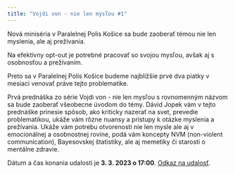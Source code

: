 ```yaml
---
title: "Vojdi von - nie len mysľou #1"
---
```

Nová miniséria v Paralelnej Polis Košice sa bude zaoberať témou nie len myslenia, ale aj prežívania.

Na efektívny opt-out je potrebné pracovať so svojou mysľou, avšak aj s osobnosťou a prežívaním.

Preto sa v Paralelnej Polis Košice budeme najbližšie prvé dva piatky v mesiaci venovať práve tejto problematike.

Prvá prednáška zo série Vojdi von - nie len mysľou s rovnomenným názvom sa bude zaoberať všeobecne úvodom do témy. Dávid Jopek vám v tejto prednáške prinesie spôsob, ako kriticky nazerať na svet, prevedie problematikou, ukáže vám rôzne nuansy a prístupy k otázke myslenia a prežívania. Ukáže vám potrebu otvorenosti nie len mysle ale aj v emocionálnej a osobnostnej rovine, podá vám koncepty NVM (non-violent communication), Bayesovskej štatistiky, ale aj memetiky či starosti o mentálne zdravie.

[](https://www.facebook.com/events/547670437463283/)﻿Dátum a čas konania udalosti je **3. 3. 2023 o 17:00**. [O﻿dkaz na udalosť](https://www.facebook.com/events/547670437463283/).